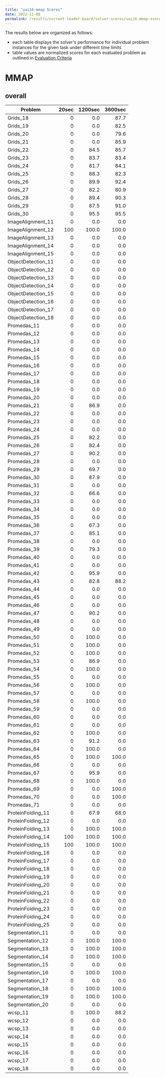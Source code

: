 ```yaml
---
title: "uai16-mmap Scores"
date: 2022-11-08
permalink: /results/current-leader-board/solver-scores/uai16-mmap-scores
---
```




The results below are organized as follows:
- each table displays the solver's performance for individual problem instances for the given task under different time limits
- table values are normalized scores for each evaluated problem as outlined in [Evaluation Criteria](https://uaicompetition.github.io/uci-2022/results/evaluation-criteria/)


# MMAP

## overall

|      Problem       | 20sec | 1200sec | 3600sec |
| ------------------ | ----: | ------: | ------: |
| Grids_18           |     0 |     0.0 |    87.7 |
| Grids_19           |     0 |     0.0 |    82.5 |
| Grids_20           |     0 |     0.0 |    79.6 |
| Grids_21           |     0 |     0.0 |    85.9 |
| Grids_22           |     0 |    84.5 |    85.7 |
| Grids_23           |     0 |    83.7 |    83.4 |
| Grids_24           |     0 |    81.7 |    84.1 |
| Grids_25           |     0 |    88.3 |    82.3 |
| Grids_26           |     0 |    89.9 |    92.4 |
| Grids_27           |     0 |    82.2 |    80.9 |
| Grids_28           |     0 |    89.4 |    90.3 |
| Grids_29           |     0 |    87.5 |    91.0 |
| Grids_30           |     0 |    95.5 |    95.5 |
| ImageAlignment_11  |     0 |     0.0 |     0.0 |
| ImageAlignment_12  |   100 |   100.0 |   100.0 |
| ImageAlignment_13  |     0 |     0.0 |     0.0 |
| ImageAlignment_14  |     0 |     0.0 |     0.0 |
| ImageAlignment_15  |     0 |     0.0 |     0.0 |
| ObjectDetection_11 |     0 |     0.0 |     0.0 |
| ObjectDetection_12 |     0 |     0.0 |     0.0 |
| ObjectDetection_13 |     0 |     0.0 |     0.0 |
| ObjectDetection_14 |     0 |     0.0 |     0.0 |
| ObjectDetection_15 |     0 |     0.0 |     0.0 |
| ObjectDetection_16 |     0 |     0.0 |     0.0 |
| ObjectDetection_17 |     0 |     0.0 |     0.0 |
| ObjectDetection_18 |     0 |     0.0 |     0.0 |
| Promedas_11        |     0 |     0.0 |     0.0 |
| Promedas_12        |     0 |     0.0 |     0.0 |
| Promedas_13        |     0 |     0.0 |     0.0 |
| Promedas_14        |     0 |     0.0 |     0.0 |
| Promedas_15        |     0 |     0.0 |     0.0 |
| Promedas_16        |     0 |     0.0 |     0.0 |
| Promedas_17        |     0 |     0.0 |     0.0 |
| Promedas_18        |     0 |     0.0 |     0.0 |
| Promedas_19        |     0 |     0.0 |     0.0 |
| Promedas_20        |     0 |     0.0 |     0.0 |
| Promedas_21        |     0 |    86.9 |     0.0 |
| Promedas_22        |     0 |     0.0 |     0.0 |
| Promedas_23        |     0 |     0.0 |     0.0 |
| Promedas_24        |     0 |     0.0 |     0.0 |
| Promedas_25        |     0 |    82.2 |     0.0 |
| Promedas_26        |     0 |    82.4 |     0.0 |
| Promedas_27        |     0 |    90.2 |     0.0 |
| Promedas_28        |     0 |     0.0 |     0.0 |
| Promedas_29        |     0 |    69.7 |     0.0 |
| Promedas_30        |     0 |    87.9 |     0.0 |
| Promedas_31        |     0 |     0.0 |     0.0 |
| Promedas_32        |     0 |    66.6 |     0.0 |
| Promedas_33        |     0 |     0.0 |     0.0 |
| Promedas_34        |     0 |     0.0 |     0.0 |
| Promedas_35        |     0 |     0.0 |     0.0 |
| Promedas_36        |     0 |    67.3 |     0.0 |
| Promedas_37        |     0 |    85.1 |     0.0 |
| Promedas_38        |     0 |     0.0 |     0.0 |
| Promedas_39        |     0 |    79.3 |     0.0 |
| Promedas_40        |     0 |     0.0 |     0.0 |
| Promedas_41        |     0 |     0.0 |     0.0 |
| Promedas_42        |     0 |    95.9 |     0.0 |
| Promedas_43        |     0 |    82.8 |    88.2 |
| Promedas_44        |     0 |     0.0 |     0.0 |
| Promedas_45        |     0 |     0.0 |     0.0 |
| Promedas_46        |     0 |     0.0 |     0.0 |
| Promedas_47        |     0 |    90.2 |     0.0 |
| Promedas_48        |     0 |     0.0 |     0.0 |
| Promedas_49        |     0 |     0.0 |     0.0 |
| Promedas_50        |     0 |   100.0 |     0.0 |
| Promedas_51        |     0 |   100.0 |     0.0 |
| Promedas_52        |     0 |   100.0 |     0.0 |
| Promedas_53        |     0 |    86.9 |     0.0 |
| Promedas_54        |     0 |   100.0 |     0.0 |
| Promedas_55        |     0 |     0.0 |     0.0 |
| Promedas_56        |     0 |   100.0 |     0.0 |
| Promedas_57        |     0 |     0.0 |     0.0 |
| Promedas_58        |     0 |   100.0 |     0.0 |
| Promedas_59        |     0 |     0.0 |     0.0 |
| Promedas_60        |     0 |     0.0 |     0.0 |
| Promedas_61        |     0 |     0.0 |     0.0 |
| Promedas_62        |     0 |   100.0 |     0.0 |
| Promedas_63        |     0 |    91.2 |     0.0 |
| Promedas_64        |     0 |   100.0 |     0.0 |
| Promedas_65        |     0 |   100.0 |   100.0 |
| Promedas_66        |     0 |     0.0 |     0.0 |
| Promedas_67        |     0 |    95.9 |     0.0 |
| Promedas_68        |     0 |   100.0 |     0.0 |
| Promedas_69        |     0 |     0.0 |   100.0 |
| Promedas_70        |     0 |     0.0 |   100.0 |
| Promedas_71        |     0 |     0.0 |     0.0 |
| ProteinFolding_11  |     0 |    67.9 |    68.0 |
| ProteinFolding_12  |     0 |     0.0 |     0.0 |
| ProteinFolding_13  |     0 |   100.0 |   100.0 |
| ProteinFolding_14  |   100 |   100.0 |   100.0 |
| ProteinFolding_15  |   100 |   100.0 |   100.0 |
| ProteinFolding_16  |     0 |     0.0 |     0.0 |
| ProteinFolding_17  |     0 |     0.0 |     0.0 |
| ProteinFolding_18  |     0 |     0.0 |     0.0 |
| ProteinFolding_19  |     0 |     0.0 |     0.0 |
| ProteinFolding_20  |     0 |     0.0 |     0.0 |
| ProteinFolding_21  |     0 |     0.0 |     0.0 |
| ProteinFolding_22  |     0 |     0.0 |     0.0 |
| ProteinFolding_23  |     0 |     0.0 |     0.0 |
| ProteinFolding_24  |     0 |     0.0 |     0.0 |
| ProteinFolding_25  |     0 |     0.0 |     0.0 |
| Segmentation_11    |     0 |     0.0 |     0.0 |
| Segmentation_12    |     0 |   100.0 |   100.0 |
| Segmentation_13    |     0 |   100.0 |   100.0 |
| Segmentation_14    |     0 |   100.0 |   100.0 |
| Segmentation_15    |     0 |     0.0 |     0.0 |
| Segmentation_16    |     0 |   100.0 |   100.0 |
| Segmentation_17    |     0 |     0.0 |     0.0 |
| Segmentation_18    |     0 |   100.0 |   100.0 |
| Segmentation_19    |     0 |   100.0 |   100.0 |
| Segmentation_20    |     0 |     0.0 |     0.0 |
| wcsp_11            |     0 |   100.0 |    88.2 |
| wcsp_12            |     0 |     0.0 |     0.0 |
| wcsp_13            |     0 |     0.0 |     0.0 |
| wcsp_14            |     0 |     0.0 |     0.0 |
| wcsp_15            |     0 |     0.0 |     0.0 |
| wcsp_16            |     0 |     0.0 |     0.0 |
| wcsp_17            |     0 |     0.0 |     0.0 |
| wcsp_18            |     0 |     0.0 |     0.0 |

